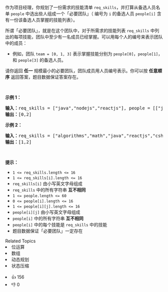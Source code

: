 <p>作为项目经理，你规划了一份需求的技能清单&nbsp;<code>req_skills</code>，并打算从备选人员名单&nbsp;<code>people</code>&nbsp;中选出些人组成一个「必要团队」（ 编号为&nbsp;<code>i</code>&nbsp;的备选人员&nbsp;<code>people[i]</code>&nbsp;含有一份该备选人员掌握的技能列表）。</p>

<p>所谓「必要团队」，就是在这个团队中，对于所需求的技能列表&nbsp;<code>req_skills</code> 中列出的每项技能，团队中至少有一名成员已经掌握。可以用每个人的编号来表示团队中的成员：</p>

<ul> 
 <li>例如，团队&nbsp;<code>team = [0, 1, 3]</code>&nbsp;表示掌握技能分别为&nbsp;<code>people[0]</code>，<code>people[1]</code>，和&nbsp;<code>people[3]</code>&nbsp;的备选人员。</li> 
</ul>

<p>请你返回 <strong>任一</strong>&nbsp;规模最小的必要团队，团队成员用人员编号表示。你可以按 <strong>任意顺序</strong> 返回答案，题目数据保证答案存在。</p>

<p>&nbsp;</p>

<p><strong>示例 1：</strong></p>

<pre>
<strong>输入：</strong>req_skills = ["java","nodejs","reactjs"], people = [["java"],["nodejs"],["nodejs","reactjs"]]
<strong>输出：</strong>[0,2]
</pre>

<p><strong>示例&nbsp;2：</strong></p>

<pre>
<strong>输入：</strong>req_skills = ["algorithms","math","java","reactjs","csharp","aws"], people = [["algorithms","math","java"],["algorithms","math","reactjs"],["java","csharp","aws"],["reactjs","csharp"],["csharp","math"],["aws","java"]]
<strong>输出：</strong>[1,2]
</pre>

<p>&nbsp;</p>

<p><strong>提示：</strong></p>

<ul> 
 <li><code>1 &lt;= req_skills.length &lt;= 16</code></li> 
 <li><code>1 &lt;= req_skills[i].length &lt;= 16</code></li> 
 <li><code>req_skills[i]</code> 由小写英文字母组成</li> 
 <li><code>req_skills</code> 中的所有字符串 <strong>互不相同</strong></li> 
 <li><code>1 &lt;= people.length &lt;= 60</code></li> 
 <li><code>0 &lt;= people[i].length &lt;= 16</code></li> 
 <li><code>1 &lt;= people[i][j].length &lt;= 16</code></li> 
 <li><code>people[i][j]</code> 由小写英文字母组成</li> 
 <li><code>people[i]</code> 中的所有字符串 <strong>互不相同</strong></li> 
 <li><code>people[i]</code> 中的每个技能是 <code>req_skills</code> 中的技能</li> 
 <li>题目数据保证「必要团队」一定存在</li> 
</ul>

<div><div>Related Topics</div><div><li>位运算</li><li>数组</li><li>动态规划</li><li>状态压缩</li></div></div><br><div><li>👍 156</li><li>👎 0</li></div>